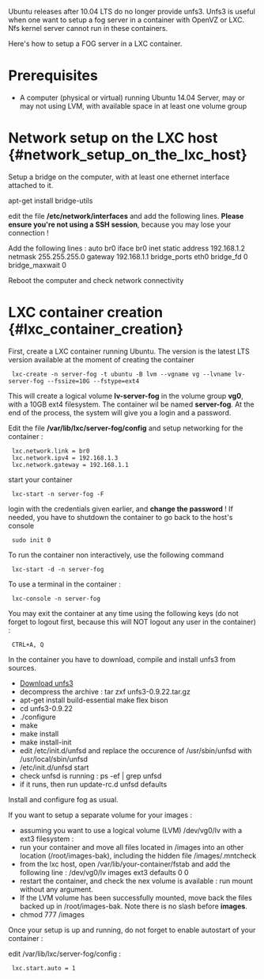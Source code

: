 Ubuntu releases after 10.04 LTS do no longer provide unfs3. Unfs3 is
useful when one want to setup a fog server in a container with OpenVZ or
LXC. Nfs kernel server cannot run in these containers.

Here\'s how to setup a FOG server in a LXC container.

# Prerequisites

-   A computer (physical or virtual) running Ubuntu 14.04 Server, may or
    may not using LVM, with available space in at least one volume group

# Network setup on the LXC host {#network_setup_on_the_lxc_host}

Setup a bridge on the computer, with at least one ethernet interface
attached to it.

apt-get install bridge-utils

edit the file **/etc/network/interfaces** and add the following lines.
**Please ensure you\'re not using a SSH session**, because you may lose
your connection !

Add the following lines : auto br0 iface br0 inet static address
192.168.1.2 netmask 255.255.255.0 gateway 192.168.1.1 bridge_ports eth0
bridge_fd 0 bridge_maxwait 0

Reboot the computer and check network connectivity

# LXC container creation {#lxc_container_creation}

First, create a LXC container running Ubuntu. The version is the latest
LTS version available at the moment of creating the container

` lxc-create -n server-fog -t ubuntu -B lvm --vgname vg --lvname lv-server-fog --fssize=10G --fstype=ext4`

This will create a logical volume **lv-server-fog** in the volume group
**vg0**, with a 10GB ext4 filesystem. The container wil be named
**server-fog**. At the end of the process, the system will give you a
login and a password.

Edit the file **/var/lib/lxc/server-fog/config** and setup networking
for the container :

` lxc.network.link = br0`\
` lxc.network.ipv4 = 192.168.1.3`\
` lxc.network.gateway = 192.168.1.1`

start your container

` lxc-start -n server-fog -F`

login with the credentials given earlier, and **change the password** !
If needed, you have to shutdown the container to go back to the host\'s
console

` sudo init 0`

To run the container non interactively, use the following command

` lxc-start -d -n server-fog`

To use a terminal in the container :

` lxc-console -n server-fog`

You may exit the container at any time using the following keys (do not
forget to logout first, because this will NOT logout any user in the
container) :

` CTRL+A, Q`

In the container you have to download, compile and install unfs3 from
sources.

-   [Download unfs3](http://sourceforge.net/projects/unfs3/files/)
-   decompress the archive : tar zxf unfs3-0.9.22.tar.gz
-   apt-get install build-essential make flex bison
-   cd unfs3-0.9.22
-   ./configure
-   make
-   make install
-   make install-init
-   edit /etc/init.d/unfsd and replace the occurence of /usr/sbin/unfsd
    with /usr/local/sbin/unfsd
-   /etc/init.d/unfsd start
-   check unfsd is running : ps -ef \| grep unfsd
-   if it runs, then run update-rc.d unfsd defaults

Install and configure fog as usual.

If you want to setup a separate volume for your images :

-   assuming you want to use a logical volume (LVM) /dev/vg0/lv with a
    ext3 filesystem :
-   run your container and move all files located in /images into an
    other location (/root/images-bak), including the hidden file
    /images/.mntcheck
-   from the lxc host, open /var/lib/your-container/fstab and add the
    following line : /dev/vg0/lv images ext3 defaults 0 0
-   restart the container, and check the nex volume is available : run
    mount without any argument.
-   If the LVM volume has been successfully mounted, move back the files
    backed up in /root/images-bak. Note there is no slash before
    **images**.
-   chmod 777 /images

Once your setup is up and running, do not forget to enable autostart of
your container :

edit /var/lib/lxc/server-fog/config :

` lxc.start.auto = 1`
